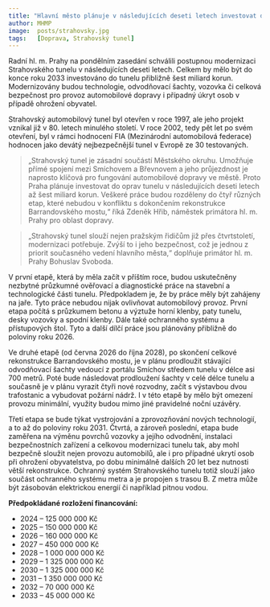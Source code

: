 ```yaml
---
title: "Hlavní město plánuje v následujících deseti letech investovat do modernizace Strahovského tunelu šest miliard korun"
author: MHMP
image:  posts/strahovsky.jpg
tags:   [Doprava, Strahovský tunel]
---
```


Radní hl. m. Prahy na pondělním zasedání schválili postupnou modernizaci Strahovského tunelu v následujících deseti letech. Celkem by mělo být do konce roku 2033 investováno do tunelu přibližně šest miliard korun. Modernizovány budou technologie, odvodňovací šachty, vozovka či celková bezpečnost pro provoz automobilové dopravy i případný úkryt osob v případě ohrožení obyvatel.

Strahovský automobilový tunel byl otevřen v roce 1997, ale jeho projekt vznikal již v 80. letech minulého století. V roce 2002, tedy pět let po svém otevření, byl v rámci hodnocení FIA (Mezinárodní automobilová federace) hodnocen jako devátý nejbezpečnější tunel v Evropě ze 30 testovaných.

> „Strahovský tunel je zásadní součástí Městského okruhu. Umožňuje přímé spojení mezi Smíchovem a Břevnovem a jeho průjezdnost je naprosto klíčová pro fungování automobilové dopravy ve městě. Proto Praha plánuje investovat do oprav tunelu v následujících deseti letech až šest miliard korun. Veškeré práce budou rozděleny do čtyř různých etap, které nebudou v konfliktu s dokončením rekonstrukce Barrandovského mostu,“ říká Zdeněk Hřib, náměstek primátora hl. m. Prahy pro oblast dopravy.

> „Strahovský tunel slouží nejen pražským řidičům již přes čtvrtstoletí, modernizaci potřebuje. Zvýší to i jeho bezpečnost, což je jednou z priorit současného vedení hlavního města,“ doplňuje primátor hl. m. Prahy Bohuslav Svoboda.

V první etapě, která by měla začít v příštím roce, budou uskutečněny nezbytné průzkumné ověřovací a diagnostické práce na stavební a technologické části tunelu. Předpokladem je, že by práce měly být zahájeny na jaře. Tyto práce nebudou nijak ovlivňovat automobilový provoz. První etapa počítá s průzkumem betonu a výztuže horní klenby, paty tunelu, desky vozovky a spodní klenby. Dále také ochranného systému a přístupových štol. Tyto a další dílčí práce jsou plánovány přibližně do poloviny roku 2026.

Ve druhé etapě (od června 2026 do října 2028), po skončení celkové rekonstrukce Barrandovského mostu, je v plánu prodloužit stávající odvodňovací šachty vedoucí z portálu Smíchov středem tunelu v délce asi 700 metrů. Poté bude následovat prodloužení šachty v celé délce tunelu a současně je v plánu vyrazit čtyři nové rozvodny, začít s výstavbou dvou trafostanic a vybudovat požární nádrž. I v této etapě by mělo být omezení provozu minimální, využity budou mimo jiné pravidelné noční uzávěry.

Třetí etapa se bude týkat vystrojování a zprovozňování nových technologií, a to až do poloviny roku 2031. Čtvrtá, a zároveň poslední, etapa bude zaměřena na výměnu povrchů vozovky a jejího odvodnění, instalaci bezpečnostních zařízení a celkovou modernizaci tunelu tak, aby mohl bezpečně sloužit nejen provozu automobilů, ale i pro případné ukrytí osob při ohrožení obyvatelstva, po dobu minimálně dalších 20 let bez nutnosti větší rekonstrukce. Ochranný systém Strahovského tunelu totiž slouží jako součást ochranného systému metra a je propojen s trasou B. Z metra může být zásobován elektrickou energií či například pitnou vodou.

**Předpokládané rozložení financování:**

* 2024 – 125 000 000 Kč
* 2025 – 150 000 000 Kč
* 2026 – 160 000 000 Kč
* 2027 – 450 000 000 Kč
* 2028 – 1 000 000 000 Kč
* 2029 – 1 325 000 000 Kč
* 2030 – 1 325 000 000 Kč
* 2031 – 1 350 000 000 Kč
* 2032 – 70 000 000 Kč
* 2033 – 45 000 000 Kč



